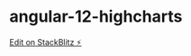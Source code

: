 # angular-12-highcharts

[Edit on StackBlitz ⚡️](https://stackblitz.com/edit/angular-12-highcharts-rtfutw)